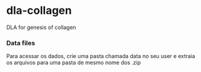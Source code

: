 # dla-collagen
DLA for genesis of collagen

### Data files
Para acessar os dados, crie uma pasta chamada data no seu user e extraia os arquivos para uma pasta de mesmo nome dos .zip


